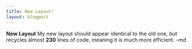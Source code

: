 ```yaml
---
title: New Layout!
layout: blogpost
---
```


**New Layout**
My new layout should appear identical to the old one, but recycles almost **230** lines of code, meaning it is much more efficient.
*-md*